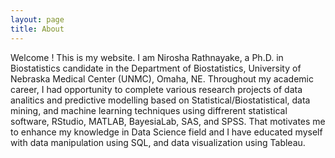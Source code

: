 ```yaml
---
layout: page
title: About
---
```


Welcome ! This is my website. I am Nirosha Rathnayake, a Ph.D. in Biostatistics candidate in the Department of Biostatistics, University of Nebraska Medical Center (UNMC), Omaha, NE. Throughout my academic career, I had opportunity to complete various research projects of data analitics and predictive modelling based on Statistical/Biostatistical, data mining, and machine learning techniques using diffrerent statistical software, RStudio, MATLAB, BayesiaLab, SAS, and SPSS. That motivates me to enhance my knowledge in Data Science field and I have educated myself with data manipulation using SQL, and data visualization using Tableau.
